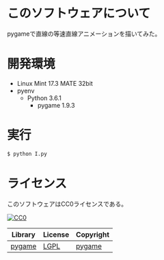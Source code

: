 ﻿# このソフトウェアについて

pygameで直線の等速直線アニメーションを描いてみた。

# 開発環境

* Linux Mint 17.3 MATE 32bit
* pyenv
    * Python 3.6.1
        * pygame 1.9.3

# 実行

```sh
$ python I.py
```

# ライセンス

このソフトウェアはCC0ライセンスである。

[![CC0](http://i.creativecommons.org/p/zero/1.0/88x31.png "CC0")](http://creativecommons.org/publicdomain/zero/1.0/deed.ja)

Library|License|Copyright
-------|-------|---------
[pygame](http://www.pygame.org/)|[LGPL](https://www.pygame.org/docs/)|[pygame](http://www.pygame.org/)

